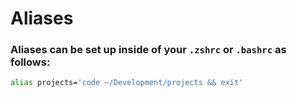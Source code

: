 # Aliases

### Aliases can be set up inside of your `.zshrc` or `.bashrc` as follows:

```zsh
alias projects='code ~/Development/projects && exit'
```
